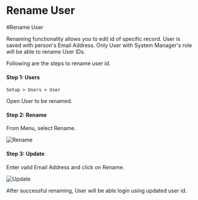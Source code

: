 # Rename User

#Rename User

Renaming functionality allows you to edit id of specific record. User is saved with person's Email Address. Only User with System Manager's role will be able to rename User IDs.

Following are the steps to rename user id.

#### Step 1: Users

`Setup > Users > User`

Open User to be renamed.

#### Step 2: Rename

From Menu, select Rename.

<img alt="Rename" class="screenshot" src="/docs/assets/img/articles/rename-user-1.png">

#### Step 3: Update

Enter valid Email Address and click on Rename.

<img alt="Update" class="screenshot" src="/docs/assets/img/articles/rename-user-2.png"> 

After successful renaming, User will be able login using updated user id.

<!-- markdown -->